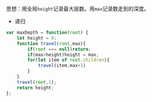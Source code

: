思想：用全局`height`记录最大层数。用`max`记录数走到的深度。

- 递归

```javascript
var maxDepth = function(root) {
    let height = 0;
    function travel(root,max){
        if(root === null)return;
        if(max>height)height = max;
        for(let item of root.children){
            travel(item,max+1)
        }
    }
    travel(root,1);
    return height;
};
```

